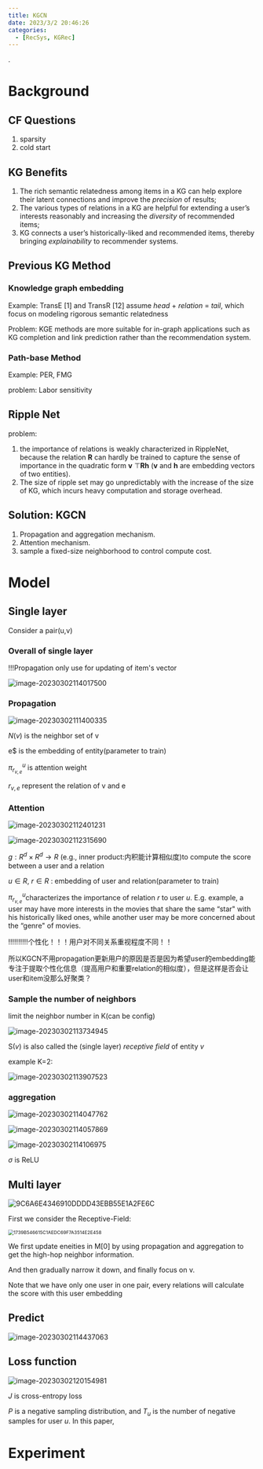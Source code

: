 ```yaml
---
title: KGCN
date: 2023/3/2 20:46:26
categories:
  - [RecSys, KGRec]
---
```


.

<!-- more -->

# Background

## CF Questions

1. sparsity
2. cold start

## KG Benefits

1. The rich semantic relatedness among items in a KG can help explore their latent connections and improve the *precision* of results;
2. The various types of relations in a KG are helpful for extending a user’s interests reasonably and increasing the *diversity* of recommended items; 
3. KG connects a user’s historically-liked and recommended items, thereby bringing *explainability* to recommender systems.

## Previous KG Method

### Knowledge graph embedding

Example:  TransE [1] and TransR [12] assume *head* + *relation* = *tail*, which focus on modeling rigorous semantic relatedness

Problem: KGE methods are more suitable for in-graph applications such as KG completion and link prediction rather than the recommendation system.

### Path-base Method

Example: PER, FMG

problem: Labor sensitivity

## Ripple Net

problem:

1. the importance of relations is weakly characterized in RippleNet, because the relation **R** can hardly be trained to capture the sense of importance in the quadratic form **v** ⊤**Rh** (**v** and **h** are embedding vectors of two entities).
2. The size of ripple set may go unpredictably with the increase of the size of KG, which incurs heavy computation and storage overhead.

## Solution: KGCN

1. Propagation and aggregation mechanism.
2. Attention mechanism.
3.  sample a fixed-size neighborhood to control compute cost.



# Model

## Single layer

Consider a pair(u,v)

### Overall of single layer

!!!Propagation only use for updating of item's vector

![image-20230302114017500](https://ayimd-pic.oss-cn-guangzhou.aliyuncs.com/image-20230302114017500.png)

### Propagation

![image-20230302111400335](https://ayimd-pic.oss-cn-guangzhou.aliyuncs.com/image-20230302111400335.png)



$N(v)$ is the neighbor set of v

e$ is the embedding of entity(parameter to train)

$\pi^u_{r_{v,e}}$ is attention weight

$r_{v,e}$ represent the relation of v and e

### Attention

![image-20230302112401231](https://ayimd-pic.oss-cn-guangzhou.aliyuncs.com/image-20230302112401231.png)

![image-20230302112315690](https://ayimd-pic.oss-cn-guangzhou.aliyuncs.com/image-20230302112315690.png)

$g : R^d ×R^d → R$ (e.g., inner product:内积能计算相似度)to compute the score between a user and a relation

$u\in R$, $r\in R$ : embedding of user and relation(parameter to train)

$\pi^u_{r_{v,e}}$characterizes the importance of relation *r* to user *u*. E.g. example, a user may have more interests in the movies that share the same “star" with his historically liked ones, while another user may be more concerned about the “genre" of movies.

!!!!!!!!!!个性化！！！用户对不同关系重视程度不同！！

所以KGCN不用propagation更新用户的原因是否是因为希望user的embedding能专注于提取个性化信息（提高用户和重要relation的相似度），但是这样是否会让user和item没那么好聚类？

### Sample the number of neighbors

limit the neighbor number in K(can be config)

![image-20230302113734945](https://ayimd-pic.oss-cn-guangzhou.aliyuncs.com/image-20230302113734945.png)

S(*v*) is also called the (single layer) *receptive field* of entity *v*

example K=2:

![image-20230302113907523](https://ayimd-pic.oss-cn-guangzhou.aliyuncs.com/image-20230302113907523.png)

### aggregation

![image-20230302114047762](https://ayimd-pic.oss-cn-guangzhou.aliyuncs.com/image-20230302114047762.png)

![image-20230302114057869](https://ayimd-pic.oss-cn-guangzhou.aliyuncs.com/image-20230302114057869.png)

![image-20230302114106975](https://ayimd-pic.oss-cn-guangzhou.aliyuncs.com/image-20230302114106975.png)

$\sigma$ is ReLU

## Multi layer

![9C6A6E4346910DDDD43EBB55E1A2FE6C](https://ayimd-pic.oss-cn-guangzhou.aliyuncs.com/9C6A6E4346910DDDD43EBB55E1A2FE6C.png)

First we consider the Receptive-Field:

<img src="https://ayimd-pic.oss-cn-guangzhou.aliyuncs.com/1739B546615C1AEDC69F7A3514E2E458.png" alt="1739B546615C1AEDC69F7A3514E2E458" style="zoom:67%;" />

We first update eneities in M[0] by using propagation and aggregation to get the high-hop neighbor information.

And then gradually narrow it down, and finally focus on v.

Note that we have only one user in one pair, every relations will calculate the score with this user embedding

## Predict

![image-20230302114437063](https://ayimd-pic.oss-cn-guangzhou.aliyuncs.com/image-20230302114437063.png)

## Loss function

![image-20230302120154981](https://ayimd-pic.oss-cn-guangzhou.aliyuncs.com/image-20230302120154981.png)

$J$ is cross-entropy loss

*P* is a negative sampling distribution, and $T_u$ is the number of negative samples for user *u*. In this paper,



# Experiment

